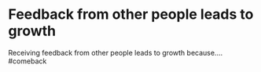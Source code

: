 # Feedback from other people leads to growth
Receiving feedback from other people leads to growth because.... #comeback